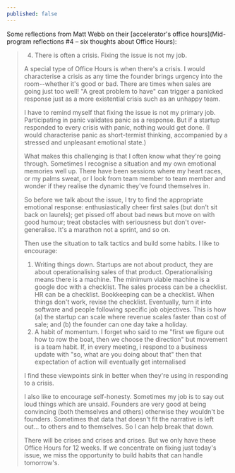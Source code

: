 ```yaml
---
published: false
---
```

Some reflections from Matt Webb on their [accelerator's office hours](Mid-program reflections #4 – six thoughts about Office Hours):

> 4. There is often a crisis. Fixing the issue is not my job.
> 
> A special type of Office Hours is when there's a crisis. I would characterise a crisis as any time the founder brings urgency into the room--whether it's good or bad. There are times when sales are going just too well! "A great problem to have" can trigger a panicked response just as a more existential crisis such as an unhappy team.
> 
> I have to remind myself that fixing the issue is not my primary job. Participating in panic validates panic as a response. But if a startup responded to every crisis with panic, nothing would get done. (I would characterise panic as short-termist thinking, accompanied by a stressed and unpleasant emotional state.)
> 
> What makes this challenging is that I often know what they're going through. Sometimes I recognise a situation and my own emotional memories well up. There have been sessions where my heart races, or my palms sweat, or I look from team member to team member and wonder if they realise the dynamic they've found themselves in.
> 
> So before we talk about the issue, I try to find the appropriate emotional response: enthusiastically cheer first sales (but don't sit back on laurels); get pissed off about bad news but move on with good humour; treat obstacles with seriousness but don't over-generalise. It's a marathon not a sprint, and so on.
> 
> Then use the situation to talk tactics and build some habits. I like to encourage:
> 
> 1. Writing things down. Startups are not about product, they are about operationalising sales of that product. Operationalising means there is a machine. The minimum viable machine is a google doc with a checklist. The sales process can be a checklist. HR can be a checklist. Bookkeeping can be a checklist. When things don't work, revise the checklist. Eventually, turn it into software and people following specific job objectives. This is how (a) the startup can scale where revenue scales faster than cost of sale; and (b) the founder can one day take a holiday.
> 2. A habit of momentum. I forget who said to me "first we figure out how to row the boat, then we choose the direction" but movement is a team habit. If, in every meeting, i respond to a business update with "so, what are you doing about that" then that expectation of action will eventually get internalised
> 
> I find these viewpoints sink in better when they're using in responding to a crisis.
>
> I also like to encourage self-honesty. Sometimes my job is to say out loud things which are unsaid. Founders are very good at being convincing (both themselves and others) otherwise they wouldn't be founders. Sometimes that data that doesn't fit the narrative is left out... to others and to themselves. So I can help break that down.
> 
> There will be crises and crises and crises. But we only have these Office Hours for 12 weeks. If we concentrate on fixing just today's issue, we miss the opportunity to build habits that can handle tomorrow's.